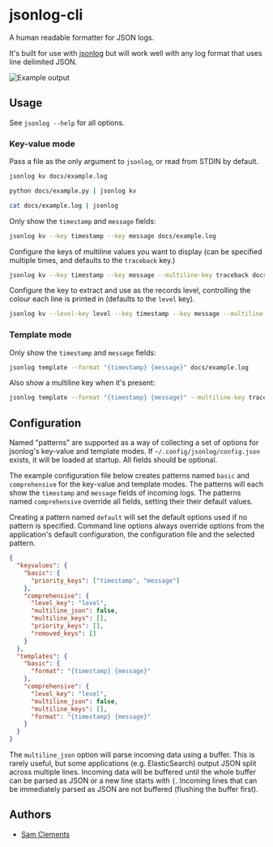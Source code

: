 jsonlog-cli
===========

A human readable formatter for JSON logs.
 
It's built for use with [jsonlog] but will work well with any log format that
uses line delimited JSON.

![Example output](https://raw.githubusercontent.com/borntyping/jsonlog-cli/master/docs/example.png)

Usage
-----

See `jsonlog --help` for all options.

### Key-value mode

Pass a file as the only argument to `jsonlog`, or read from STDIN by default.

```bash
jsonlog kv docs/example.log
```

```bash
python docs/example.py | jsonlog kv
```

```bash
cat docs/example.log | jsonlog
```

Only show the `timestamp` and `message` fields:

```bash
jsonlog kv --key timestamp --key message docs/example.log
```

Configure the keys of multiline values you want to display (can be specified
multiple times, and defaults to the `traceback` key.)

```bash
jsonlog kv --key timestamp --key message --multiline-key traceback docs/example.log
```

Configure the key to extract and use as the records level, controlling the
colour each line is printed in (defaults to the `level` key).

```bash
jsonlog kv --level-key level --key timestamp --key message --multiline-key traceback docs/example.log
```

### Template mode

Only show the `timestamp` and `message` fields:

```bash
jsonlog template --format "{timestamp} {message}" docs/example.log
```

Also show a multiline key when it's present:

```bash
jsonlog template --format "{timestamp} {message}" --multiline-key traceback docs/example.log
```

Configuration
-------------

Named "patterns" are supported as a way of collecting a set of options for
jsonlog's key-value and template modes. If `~/.config/jsonlog/config.json`
exists, it will be loaded at startup. All fields should be optional.

The example configuration file below creates patterns named `basic` and
`comprehensive` for the key-value and template modes. The patterns will each
show the `timestamp` and `message` fields of incoming logs. The patterns
named `comprehensive` override all fields, setting their their default values.

Creating a pattern named `default` will set the default options used if no
pattern is specified. Command line options always override options from the
application's default configuration, the configuration file and the selected
pattern.  

```json
{
  "keyvalues": {
    "basic": {
      "priority_keys": ["timestamp", "message"]
    },
    "comprehensive": {
      "level_key": "level",
      "multiline_json": false,
      "multiline_keys": [],
      "priority_keys": [],
      "removed_keys": []
    }
  },
  "templates": {
    "basic": {
      "format": "{timestamp} {message}"
    },
    "comprehensive": {
      "level_key": "level",
      "multiline_json": false,
      "multiline_keys": [],
      "format": "{timestamp} {message}" 
    }
  }
}
```

The `multiline_json` option will parse incoming data using a buffer. This is
rarely useful, but some applications (e.g. ElasticSearch) output JSON split 
across multiple lines. Incoming data will be buffered until the whole buffer can
be parsed as JSON or a new line starts with `{`. Incoming lines that can be
immediately parsed as JSON are not buffered (flushing the buffer first). 

Authors
-------

* [Sam Clements]

[jsonlog]: https://github.com/borntyping/jsonlog
[Sam Clements]: https://gitlab.com/borntyping
